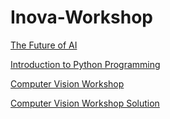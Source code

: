 # Inova-Workshop

[The Future of AI](https://docs.google.com/presentation/d/1rIXFL5gGUdFrtbHS2ms_FNxgsAEUdogNzwyqpp6sjdg/edit#slide=id.p)

[Introduction to Python Programming](https://colab.research.google.com/drive/1QsYLFZTuKdon-ExRVQAcS7pnmJyXEoQZ#scrollTo=6JBkjC62yydW)

[Computer Vision Workshop](https://colab.research.google.com/drive/1_3TQofQrVwe4yHzYV9Z2YpCzr1WghtQU)

[Computer Vision Workshop Solution](https://colab.research.google.com/drive/1Gekj2iHd8sfvST7pAzKlHsdUtdvAB-MR)
